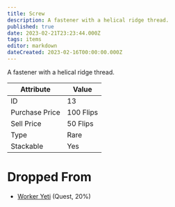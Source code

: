 ```yaml
---
title: Screw
description: A fastener with a helical ridge thread.
published: true
date: 2023-02-21T23:23:44.000Z
tags: items
editor: markdown
dateCreated: 2023-02-16T00:00:00.000Z
---
```


A fastener with a helical ridge thread.

|Attribute|Value|
|-|-|
|ID|13|
|Purchase Price|100 Flips|
|Sell Price|50 Flips|
|Type|Rare|
|Stackable|Yes|


# Dropped From
 * [Worker Yeti](/monsters/worker-yeti.md) (Quest, 20%)
